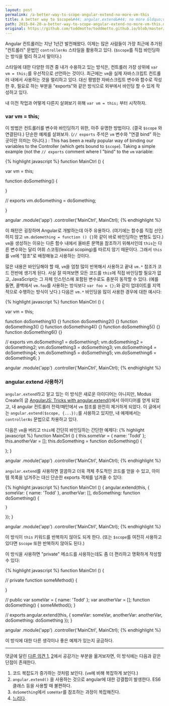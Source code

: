 ```yaml
---
layout: post
permalink: /a-better-way-to-scope-angular-extend-no-more-vm-this
title: A better way to $scope&#44; angular.extend&#44; no more &ldquo;vm &#61; this&rdquo;
path: 2015-04-20-a-better-way-to-scope-angular-extend-no-more-vm-this.md
original: https://github.com/toddmotto/toddmotto.github.io/blob/master/_posts/2015-04-20-a-better-way-to-scope-angular-extend-no-more-vm-this.md
---
```


Angular 컨트롤러는 지난 1년간 발전해왔다. 이제는 많은 사람들이 가장 최근에 추가된 "컨트롤러" 문법인 `controllerAs` 스타일을 활용하고 있다. (`$scope`를 직접 바인딩하는 방식을 멀리 하고서 말이다.)

스타일에 대한 다양한 의견 중 내가 수용하고 있는 방식은, 컨트롤러 가장 상위에 `var vm = this;`를 우선적으로 선언하는 것이다. 최근에는 `vm`을 실제 자바스크립트 컨트롤러 내에서 사용하는 것을 멀리하고 있다. 대신 평범한 자바스크립트 변수와 함수로 작성한 후, 필요로 하는 부분을 "exports"와 같은 방식으로 외부에서 바인딩 할 수 있게 작성하고 있다.

내 이전 작업과 어떻게 다른지 살펴보기 위해 `var vm = this;` 부터 시작하자.

### var vm = this;
이 방법은 컨트롤러를 변수와 바인딩하기 위한, 아주 유명한 방법이다. (결국 `$scope` 와 연결된다.) 단순한 예제를 살펴보자. (`// exports` 주석은 `vm` 변수와 "연결 bind" 하는 곳이란 의미는 아니다.) :
This has been a really popular way of binding our variables to the Controller (which gets bound to `$scope`). Taking a simple example (not the `// exports` comment where I "bind" to the `vm` variable:

{% highlight javascript %}
function MainCtrl () {

  var vm = this;

  function doSomething() {

  }

  // exports
  vm.doSomething = doSomething;

}

angular
  .module('app')
  .controller('MainCtrl', MainCtrl);
{% endhighlight %}

이 패턴은 굉장하며 Angular로 개발하는데 아주 유용하다. (여기에는 함수를 직접 선언하지 않고 `vm.doSomething = function () {}`와 같이 바로 바인딩하는 변형도 있다.) `vm`을 생성하는 이유는 다른 함수 내에서 올바른 문맥을 참조하기 위해서인데 `this`는 다른 변수와는 달리 어휘 스코핑(lexical scoping)를 따르지 않기 때문이다. 그래서 `this`를 `vm`에 "참조"로 배정해놓고 사용하는 것이다.

많은 내용은 바인딩해야 할 때, `vm`을 엄청 많이 반복해서 사용하고 끝내 `vm.*` 참조가 코드 전반에 생기게 된다. 사실 잘 따져보면 모든 코드를 `this`에 직접 바인딩할 필요가 없고, JavaScript는 그 자체 인스턴스에 포함된 변수로도 충분히 동작할 수 있다. (예를 들면, 콜백에서 `vm.foo`를 사용하는 방식보다 `var foo = {};`와 같이 업데이트를 지역적으로 수행하는 방식이 낫다.) 다음은 `vm.*` 바인딩을 많이 사용한 경우에 대한 예시다:

{% highlight javascript %}
function MainCtrl () {

  var vm = this;

  function doSomething1() {}
  function doSomething2() {}
  function doSomething3() {}
  function doSomething4() {}
  function doSomething5() {}
  function doSomething6() {}

  // exports
  vm.doSomething1 = doSomething1;
  vm.doSomething2 = doSomething2;
  vm.doSomething3 = doSomething3;
  vm.doSomething4 = doSomething4;
  vm.doSomething5 = doSomething5;
  vm.doSomething6 = doSomething6;
}

angular
  .module('app')
  .controller('MainCtrl', MainCtrl);
{% endhighlight %}

### angular.extend 사용하기
`angular.extend`라고 알고 있는 이 방식은 새로운 아이디어는 아니지만, Modus Create의 글 [AngularJS: Tricks with angular.extend()](http://moduscreate.com/angularjs-tricks-with-angular-extend)에서 아이디어를 얻게 되었고, 내 angular 컨트롤러 전략/패턴에서 `vm` 참조를 완전히 제거하게 되었다. 이 글에서는 `angular.extend($scope, {...});`를 사용하고 있지만, 내 예제에서는 `controllerAs` 문법으로 차용하고 있다.

다음은 `vm`을 버리고 `this`에 간단히 바인딩하는 간단한 예제다:
{% highlight javascript %}
function MainCtrl () {
  this.someVar = {
    name: 'Todd'
  };
  this.anotherVar = [];
  this.doSomething = function doSomething() {

  };
}

angular
  .module('app')
  .controller('MainCtrl', MainCtrl);
{% endhighlight %}

`angular.extend`를 사용하면 깔끔하고 더욱 객체 주도적인 코드를 얻을 수 있고, 아이템 목록을 넘겨주는 대신 단순한 exports 객체를 넘겨줄 수 있다:

{% highlight javascript %}
function MainCtrl () {
  angular.extend(this, {
    someVar: {
      name: 'Todd'
    },
    anotherVar: [],
    doSomething: function doSomething() {

    }
  });
}

angular
  .module('app')
  .controller('MainCtrl', MainCtrl);
{% endhighlight %}

이 방식이 `this` 키워드를 반복하지 않아도 되게 한다. (또는 `$scope`를 여전히 사용하고 있다면 `$scope` 또한 반복하지 않아도 된다.)

이 방식을 사용하면 "private" 메소드를 사용하는데도 좀 더 편리하고 명확하게 작성할 수 있다:

{% highlight javascript %}
function MainCtrl () {
  
  // private
  function someMethod() {

  }

  // public
  var someVar = { name: 'Todd' };
  var anotherVar = [];
  function doSomething() {
    someMethod();
  }
  
  // exports
  angular.extend(this, {
    someVar: someVar,
    anotherVar: anotherVar,
    doSomething: doSomething
  });
}

angular
  .module('app')
  .controller('MainCtrl', MainCtrl);
{% endhighlight %}

이 방식에 대한 다른 생각이나 좋은 예제가 있는지 궁금하다.

----

댓글에 달린 [다른 의견 1](http://toddmotto.com/a-better-way-to-scope-angular-extend-no-more-vm-this/#comment-1978832988), [2](http://toddmotto.com/a-better-way-to-scope-angular-extend-no-more-vm-this/#comment-1980486070)에서 공감가는 부분을 옮겨보자면, 이 방식에는 다음과 같은 단점이 존재한다.

1. 코드 복잡도가 증가하는 것처럼 보인다. (`vm`에 비해 복잡하게 보인다.)
2. `angular.extend()` 을 사용하는 것으로 angular에 대한 강결합이 발생한다. ES6 클래스 등을 사용할 때 불편하다.
3. `doSomething`에서 `someVar`를 참조하는 과정이 복잡해진다.
4. [느리다](http://plnkr.co/edit/XrJYhseYV0B3N4Ggn3ec?p=preview).
